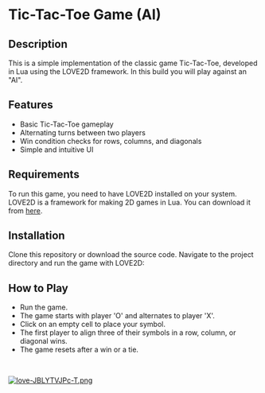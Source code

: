 # Tic-Tac-Toe Game (AI)

## Description
This is a simple implementation of the classic game Tic-Tac-Toe, developed in Lua using the LOVE2D framework. In this build you will play against an "AI".

## Features
- Basic Tic-Tac-Toe gameplay
- Alternating turns between two players
- Win condition checks for rows, columns, and diagonals
- Simple and intuitive UI

## Requirements
To run this game, you need to have LOVE2D installed on your system. LOVE2D is a framework for making 2D games in Lua. You can download it from [here](https://love2d.org/).

## Installation
Clone this repository or download the source code. Navigate to the project directory and run the game with LOVE2D:

## How to Play
- Run the game.
- The game starts with player 'O' and alternates to player 'X'.
- Click on an empty cell to place your symbol.
- The first player to align three of their symbols in a row, column, or diagonal wins.
- The game resets after a win or a tie.

<br/>

[![love-JBLYTVJPc-T.png](https://i.postimg.cc/3x3s9ttg/love-JBLYTVJPc-T.png)](https://postimg.cc/GHSgmxw2)
